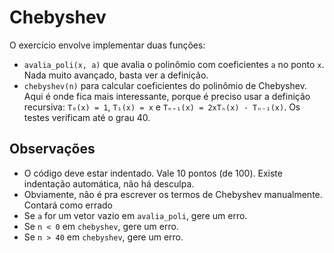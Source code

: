 # Chebyshev

O exercício envolve implementar duas funções:
- `avalia_poli(x, a)` que avalia o polinômio com coeficientes `a` no ponto `x`. Nada muito avançado, basta ver a definição.
- `chebyshev(n)` para calcular coeficientes do polinômio de Chebyshev.
Aqui é onde fica mais interessante, porque é preciso usar a definição recursiva: `T₀(x) = 1`, `T₁(x) = x` e `Tₙ₊₁(x) = 2xTₙ(x) - Tₙ₋₁(x)`. Os testes verificam até o grau 40.

## Observações

- O código deve estar indentado. Vale 10 pontos (de 100). Existe indentação automática, não há desculpa.
- Obviamente, não é pra escrever os termos de Chebyshev manualmente. Contará como errado
- Se `a` for um vetor vazio em `avalia_poli`, gere um erro.
- Se `n < 0` em `chebyshev`, gere um erro.
- Se `n > 40` em `chebyshev`, gere um erro.